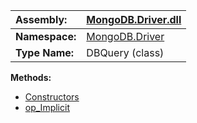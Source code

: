 | **Assembly:** | [MongoDB.Driver.dll](MongoDB_Driver.md) |
|:--------------|:----------------------------------------|
| **Namespace:** | [MongoDB.Driver](N_MongoDB_Driver.md)   |
| **Type Name:** | DBQuery (class)                         |

**Methods:**
  * [Constructors](#Constructors.md)
  * [op\_Implicit](#op_Implicit.md)
